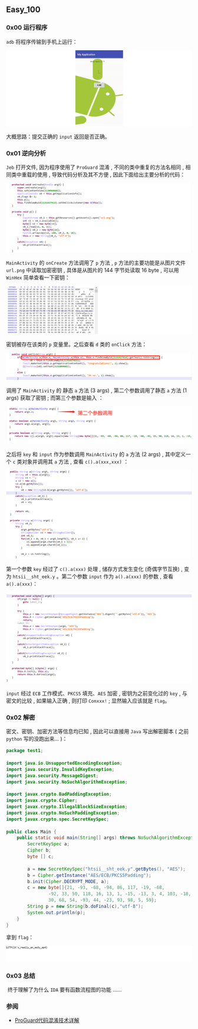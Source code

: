 ## Easy_100

### 0x00 运行程序

`adb` 将程序传输到手机上运行：

![app](image/app.jpg)

大概思路：提交正确的 `input` 返回是否正确。



### 0x01 逆向分析

`Jeb` 打开文件,  因为程序使用了 `ProGuard`  混淆 , 不同的类中重复的方法名相同 , 相同类中重载的使用  , 导致代码分析及其不方便 , 因此下面给出主要分析的代码：

![manifest](image/manifest.jpg)

`MainActivity` 的 `onCreate` 方法调用了 `p` 方法 , `p` 方法的主要功能是从图片文件 `url.png` 中读取加密密钥 , 具体是从图片的 144 字节处读取 16 byte , 可以用 `WinHex` 简单查看一下密钥：

![winhex](image/winhex.jpg)

密钥被存在该类的 `p` 变量里。之后查看 `d`  类的 `onClick` 方法：

![onclick](image/onclick.jpg)

调用了 `MainActivity` 的 静态 `a` 方法 (3 args) , 第二个参数调用了静态 `a` 方法 (1 args) 获取了密钥 ; 而第三个参数是输入 ：

![a2](image/a2.png)

之后将 `key` 和 `input` 作为参数调用 `MainActivity` 的 `a` 方法 (2 args) , 其中定义一个 `c` 类对象并调用其 `a` 方法 , 查看 `c().a(xxx,xxx)` ：

![c](image/c.jpg)

第一个参数 `key` 经过了 `c().a(xxx)` 处理 , 储存方式发生变化 (奇偶字节互换) , 变为 `htsii__sht_eek.y` 。第二个参数 `input` 作为 `a().a(xxx)` 的参数 , 查看 `a().a(xxx)`：

![a_a](image/a_a.jpg)

`input` 经过 `ECB` 工作模式、`PKCS5` 填充、`AES` 加密 , 密钥为之前变化过的 `key` , 与密文的比较 , 如果输入正确 , 则打印 `Conxxx!` ; 显然输入应该就是 `flag`。



### 0x02 解密

密文、密钥、加密方法等信息均已知 , 因此可以直接用 `Java` 写出解密脚本 ( 之前 `python` 写的没跑出来... )：

```java
package test1;

import java.io.UnsupportedEncodingException;
import java.security.InvalidKeyException;
import java.security.MessageDigest;
import java.security.NoSuchAlgorithmException;

import javax.crypto.BadPaddingException;
import javax.crypto.Cipher;
import javax.crypto.IllegalBlockSizeException;
import javax.crypto.NoSuchPaddingException;
import javax.crypto.spec.SecretKeySpec;

public class Main {
	public static void main(String[] args) throws NoSuchAlgorithmException, NoSuchPaddingException, InvalidKeyException, UnsupportedEncodingException, IllegalBlockSizeException, BadPaddingException {
		SecretKeySpec a;
		Cipher b;
		byte [] c;
		
		a = new SecretKeySpec("htsii__sht_eek.y".getBytes(), "AES");
		b = Cipher.getInstance("AES/ECB/PKCS5Padding");
	    b.init(Cipher.DECRYPT_MODE, a);
	    c = new byte[]{21, -93, -68, -94, 86, 117, -19, -68,
	    		-92, 33, 50, 118, 16, 13, 1, -15, -13, 3, 4, 103, -18, 81,
	    		30, 68, 54, -93, 44, -23, 93, 98, 5, 59};
	    String p = new String(b.doFinal(c),"utf-8");
	    System.out.println(p);
	}   
}
```

拿到 `flag`：

![1563767469(1)](image/1563767469(1).jpg)

### 0x03 总结

​	终于理解了为什么 `IDA` 要有函数流程图的功能 ......



### 参阅

- [ProGuard代码混淆技术详解](https://www.cnblogs.com/cr330326/p/5534915.html)
